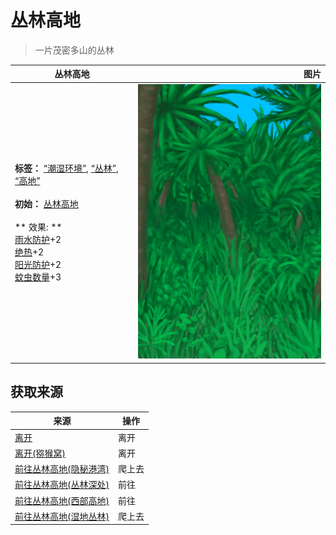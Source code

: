 # 丛林高地  
> 一片茂密多山的丛林  
  
  丛林高地  |   图片   
 ----  |  ----:   
 **标签：**	[“潮湿环境”](tag_EnvHumid.md), [“丛林”](tag_Jungle.md), [“高地”](tag_Highland.md)<br><br>**初始：**	[丛林高地](JungleHighlands.md)<br><br>** 效果: **<br>[雨水防护](RainProtection.md)+2<br>[绝热](InsulationHeat.md)+2<br>[阳光防护](SunProtection.md)+2<br>[蚊虫数量](BugPopulation.md)+3  |  ![](Sprite/Jungle.png)   
  
## 获取来源  
来源  |  操作  
----  |  ----  
[离开](CaveBatsExit.md)  |  离开  
[离开(猕猴窝)](MacaqueDenExit.md)  |  离开  
[前往丛林高地(隐秘港湾)](Path_CoveToJungleHighlands.md)  |  爬上去  
[前往丛林高地(丛林深处)](Path_DeepJungleToJungleHighlands.md)  |  前往  
[前往丛林高地(西部高地)](Path_HighlandsWToJungleHighlands.md)  |  前往  
[前往丛林高地(湿地丛林)](Path_WetlandsToJungleHighlands.md)  |  爬上去  
